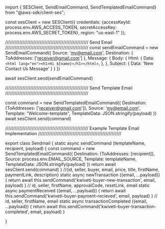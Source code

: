 import { SESClient, SendEmailCommand, SendTemplatedEmailCommand} from "@aws-sdk/client-ses";

const sesClient = new SESClient({
  credentials: {accessKeyId: process.env.AWS_ACCESS_TOKEN, secretAccessKey: process.env.AWS_SECRET_TOKEN},
  region: "us-east-1"
});


///////////////////////////////////////////////////// Send Email /////////////////////////////////////////////////////
const sendEmailCommand = new SendEmailCommand({
      Source: 'my@email.com',
      Destination: {
        ToAddresses: ['receiver@gmail.com']
      },
      Message: {
        Body: {
          Html: {
            Data: `<html lang="en"><h1>Hi ${name}</h1></html>`,
          },
        },
        Subject: {
          Data: 'New Contact Us Message'
        }
      }
    })

  await sesClient.send(sendEmailCommand)

///////////////////////////////////////////////////// Send Template Email /////////////////////////////////////////////////////

const command = new SendTemplatedEmailCommand({
        Destination: {ToAddresses: ['receiver@gmail.com']},
        Source: 'my@email.com',
        Template: "Welcome-template",
        TemplateData: JSON.stringify(payload)
      })
await sesClient.send(command)



///////////////////////////////////////////////////// Example Template Email Implementation /////////////////////////////////////////////////////

export class Sendmail {
    static async sendCommand (templateName, recipient, payload) {
      const command = new SendTemplatedEmailCommand({
        Destination: {ToAddresses: [recipient]},
        Source: process.env.EMAIL_SOURCE,
        Template: templateName,
        TemplateData: JSON.stringify(payload)
      })
      return await sesClient.send(command)
    }
    //{id, seller, buyer, email, price, title, firstName, paymentLink, description}
    static async newTransaction ({email, ...payload}) {
      return await this.sendCommand('kwiveti-buyer-new-transaction', email, payload)
    }
    // id, seller, firstName, approvalCode, resetLink, email
    static async paymentReceived ({email, ...payload}) {
      return await this.sendCommand('kwiveti-buyer-payment-recieved', email, payload)
    }
    // id, seller, firstName, email
    static async transactionCompleted ({email, ...payload}) {
      return await this.sendCommand('kwiveti-buyer-transaction-completed', email, payload)
    }
    
}
